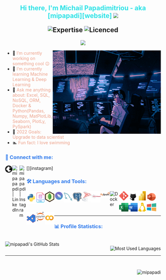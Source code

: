 <h2 align="center">
<span style="color:#2de2e6">
Hi there, I'm Michail Papadimitriou - aka [mipapadi][website] <img src="https://media.giphy.com/media/hvRJCLFzcasrR4ia7z/giphy.gif" width="25px">
</span>

![Expertise](https://img.shields.io/badge/Field-Exp-yellowgreen)
![Licenced](https://img.shields.io/badge/Licence-UTH-critical)
</h2>

<p align="center">
  <a href="https://github.com/DenverCoder1/readme-typing-svg"><img src="https://readme-typing-svg.herokuapp.com/?lines=A+passionate+Data+Analyst;Searching+for:;Job+opportunities+and+exciting+projects+!!;Always%20learning%20new%20things%20🤖&font=Neonderthaw%20Code&center=true&width=440&height=45&color=9700cc&vCenter=true&size=17"></a>
</p>

  <img align="right" alt="GIF" src="https://raw.githubusercontent.com/mipapadi/mipapadi/master/U%20T%20O%20P%20I%20A.gif" width="350" height="270" />


- 🔭 <span style="color:#ECA089">I’m currently working on something cool 😉</span>  
- 📖 <span style="color:#ECA089">I’m currently learning Machine Learning & Deep Learning</span>  
- 💬 <span style="color:#ECA089">Ask me anything about: Excel, SQL, NoSQL, ORM, Docker & Python(Pandas, Numpy, MatPlotLib, Seaborn, PlotLy, PySpark)</span>  
- 🎯 <span style="color:#ECA089">2022 Goals: Upgrade to data scientist</span>  
- 🏊 <span style="color:#ECA089">Fun fact: I love swimming</span> 

<h3 align="left">  
<span style="color:#317bec">
 <b>🔗 Connect with me:</b>
</span>
</h3>


<img align="left" alt="mipapapdi.com" width="23px" src="https://raw.githubusercontent.com/iconic/open-iconic/master/svg/globe.svg" />
<img align="left" alt="mipapapdi | LinkedIn" width="23px" src="https://cdn.jsdelivr.net/npm/simple-icons@v3/icons/linkedin.svg" />
[<img align="left" alt="mipapapdi | Instagram" width="23px" src="https://cdn.jsdelivr.net/npm/simple-icons@v3/icons/instagram.svg" />][instagram]

<br>

<h3 align="left">  
<span style="color:#317bec">
 <b>🛠️ Languages and Tools:</b>
</span>
</h3>

[<img align="left" alt="Python" width="30px" src="https://raw.githubusercontent.com/mipapadi/mipapadi/master/Icons/Python.png" />](https://raw.githubusercontent.com/mipapadi/mipapadi/master/Icons/Python.png "Ptyhon")
[<img align="left" alt="SQL" width="30px" src="https://raw.githubusercontent.com/mipapadi/mipapadi/master/Icons/SQL.png" />](https://raw.githubusercontent.com/mipapadi/mipapadi/master/Icons/SQL.png "SQL")
[<img align="left" alt="MongoDB" width="30px" src="https://raw.githubusercontent.com/mipapadi/mipapadi/master/Icons/MongoDB.png" />](https://raw.githubusercontent.com/mipapadi/mipapadi/master/Icons/MongoDB.png "MongoDB")
[<img align="left" alt="SQLite" width="30px" src="https://raw.githubusercontent.com/mipapadi/mipapadi/master/Icons/SQLite.png" />](https://raw.githubusercontent.com/mipapadi/mipapadi/master/Icons/SQLite.png "SQLite")
[<img align="left" alt="MySQL" width="30px" src="https://raw.githubusercontent.com/mipapadi/mipapadi/master/Icons/MySQL.png" />](https://raw.githubusercontent.com/mipapadi/mipapadi/master/Icons/MySQL.png "MySQL")
[<img align="left" alt="PostgreSQL" width="30px" src="https://raw.githubusercontent.com/mipapadi/mipapadi/master/Icons/PostgreSQL.png" />](https://raw.githubusercontent.com/mipapadi/mipapadi/master/Icons/PostgreSQL.png "PostgreSQL")
[<img align="left" alt="MS SQL Server" width="30px" src="https://raw.githubusercontent.com/mipapadi/mipapadi/master/Icons/MS%20SQL%20Server.png" />](raw.githubusercontent.com/mipapadi/mipapadi/master/Icons/MS%20SQL%20Server.png "MS SQL Server")
[<img align="left" alt="SQLAlchemy" width="30px" src="https://raw.githubusercontent.com/mipapadi/mipapadi/master/Icons/SQLAlchemy.png" />](https://raw.githubusercontent.com/mipapadi/mipapadi/master/Icons/SQLAlchemy.png "SQLAlchemy")
[<img align="left" alt="PySpark" width="30px" src="https://raw.githubusercontent.com/mipapadi/mipapadi/master/Icons/PySpark.png" />](https://raw.githubusercontent.com/mipapadi/mipapadi/master/Icons/PySpark.png "PySpark")
[<img align="left" alt="Docker" width="30px" src="https://raw.githubusercontent.com/mipapadi/mipapadi/master/Icons/Docker.png" />](https://raw.githubusercontent.com/mipapadi/mipapadi/master/Icons/Docker.png "Docker")
[<img align="left" alt="Git" width="30px" src="https://raw.githubusercontent.com/mipapadi/mipapadi/master/Icons/Git.png" />](https://raw.githubusercontent.com/mipapadi/mipapadi/master/Icons/Git.png "Git")
[<img align="left" alt="GitHub" width="30px" src="https://raw.githubusercontent.com/mipapadi/mipapadi/master/Icons/GitHub.png">](https://raw.githubusercontent.com/mipapadi/mipapadi/master/Icons/GitHub.png "GitHub")
[<img align="left" alt="Power BI" width="30px" src="https://raw.githubusercontent.com/mipapadi/mipapadi/master/Icons/Power%20BI.png" />](://raw.githubusercontent.com/mipapadi/mipapadi/master/Icons/Power%20BI.png "Power BI")
[<img align="left" alt="PowerPoint" width="30px" src="https://raw.githubusercontent.com/mipapadi/mipapadi/master/Icons/PowerPoint.png" />](https://raw.githubusercontent.com/mipapadi/mipapadi/master/Icons/PowerPoint.png "PowerPoint")
[<img align="left" alt="Excel" width="30px" src="https://raw.githubusercontent.com/mipapadi/mipapadi/master/Icons/Excel.png" />](https://raw.githubusercontent.com/mipapadi/mipapadi/master/Icons/Excel.png "Excel")
[<img align="left" alt="Word" width="30px" src="https://raw.githubusercontent.com/mipapadi/mipapadi/master/Icons/Word.png" />](https://raw.githubusercontent.com/mipapadi/mipapadi/master/Icons/Word.png "Word")  <br><br>
[<img align="left" alt="Linux" width="30px" src="https://raw.githubusercontent.com/mipapadi/mipapadi/master/Icons/Linux.png" />](https://raw.githubusercontent.com/mipapadi/mipapadi/master/Icons/Linux.png "Linux")
[<img align="left" alt="Windows" width="30px" src="https://raw.githubusercontent.com/mipapadi/mipapadi/master/Icons/Windows.png" />](https://raw.githubusercontent.com/mipapadi/mipapadi/master/Icons/Windows.png "Windows")
[<img align="left" alt="VSCode" width="30px" src="https://raw.githubusercontent.com/mipapadi/mipapadi/master/Icons/VSCode.png" />](https://raw.githubusercontent.com/mipapadi/mipapadi/master/Icons/VSCode.png "VSCode")
[<img align="left" alt="Jupyter" width="30px" src="https://raw.githubusercontent.com/mipapadi/mipapadi/master/Icons/Jupyter.png" />](https://raw.githubusercontent.com/mipapadi/mipapadi/master/Icons/Jupyter.png "Jupyter")
[<img align="left" alt="Colab" width="30px" src="https://raw.githubusercontent.com/mipapadi/mipapadi/master/Icons/Colab.png" />](https://raw.githubusercontent.com/mipapadi/mipapadi/master/Icons/Colab.png "Colab")

<br>

---


<h3 align="left">  
<span style="color:#317bec">
 <b>📊 Profile Statistics:</b>
</span>
</h3>

<br>

<img align="left" alt="mipapadi's GitHub Stats" src="https://github-readme-stats.vercel.app/api?username=mipapadi&hide=contribs&show_icons=true&hide_border=true&theme=synthwave" />
  

<p align="right"><img alt="Most Used Languages" src="https://github-readme-stats.vercel.app/api/top-langs?username=mipapadi&show_icons=true&hide_border=true&langs_count=7&theme=omni" />

<br>

---

<br>


<p align="right"> <img alt="mipapadi" src="https://quotes-github-readme.vercel.app/api?type=horizontal&theme=radical" />

[instagram]: https://www.instagram.com/mipapadi/?hl=en


